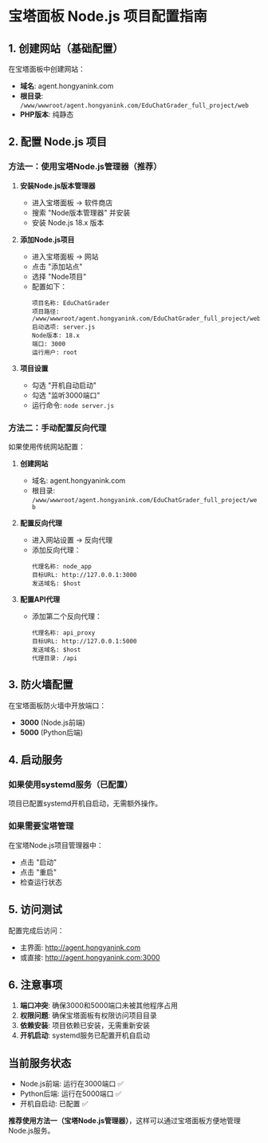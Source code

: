 # 宝塔面板 Node.js 项目配置指南

## 1. 创建网站（基础配置）

在宝塔面板中创建网站：
- **域名**: agent.hongyanink.com
- **根目录**: `/www/wwwroot/agent.hongyanink.com/EduChatGrader_full_project/web`
- **PHP版本**: 纯静态

## 2. 配置 Node.js 项目

### 方法一：使用宝塔Node.js管理器（推荐）

1. **安装Node.js版本管理器**
   - 进入宝塔面板 → 软件商店
   - 搜索 "Node版本管理器" 并安装
   - 安装 Node.js 18.x 版本

2. **添加Node.js项目**
   - 进入宝塔面板 → 网站
   - 点击 "添加站点"
   - 选择 "Node项目"
   - 配置如下：
     ```
     项目名称: EduChatGrader
     项目路径: /www/wwwroot/agent.hongyanink.com/EduChatGrader_full_project/web
     启动选项: server.js
     Node版本: 18.x
     端口: 3000
     运行用户: root
     ```

3. **项目设置**
   - 勾选 "开机自动启动"
   - 勾选 "监听3000端口"
   - 运行命令: `node server.js`

### 方法二：手动配置反向代理

如果使用传统网站配置：

1. **创建网站**
   - 域名: agent.hongyanink.com
   - 根目录: `/www/wwwroot/agent.hongyanink.com/EduChatGrader_full_project/web`

2. **配置反向代理**
   - 进入网站设置 → 反向代理
   - 添加反向代理：
     ```
     代理名称: node_app
     目标URL: http://127.0.0.1:3000
     发送域名: $host
     ```

3. **配置API代理**
   - 添加第二个反向代理：
     ```
     代理名称: api_proxy  
     目标URL: http://127.0.0.1:5000
     发送域名: $host
     代理目录: /api
     ```

## 3. 防火墙配置

在宝塔面板防火墙中开放端口：
- **3000** (Node.js前端)
- **5000** (Python后端)

## 4. 启动服务

### 如果使用systemd服务（已配置）
项目已配置systemd开机自启动，无需额外操作。

### 如果需要宝塔管理
在宝塔Node.js项目管理器中：
- 点击 "启动"
- 点击 "重启"
- 检查运行状态

## 5. 访问测试

配置完成后访问：
- 主界面: http://agent.hongyanink.com
- 或直接: http://agent.hongyanink.com:3000

## 6. 注意事项

1. **端口冲突**: 确保3000和5000端口未被其他程序占用
2. **权限问题**: 确保宝塔面板有权限访问项目目录
3. **依赖安装**: 项目依赖已安装，无需重新安装
4. **开机启动**: systemd服务已配置开机自启动

## 当前服务状态
- Node.js前端: 运行在3000端口 ✅
- Python后端: 运行在5000端口 ✅
- 开机自启动: 已配置 ✅

**推荐使用方法一（宝塔Node.js管理器）**，这样可以通过宝塔面板方便地管理Node.js服务。